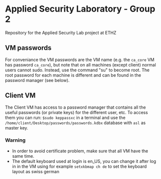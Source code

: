 # Applied Security Laboratory - Group 2
Repository for the Applied Security Lab project at ETHZ

## VM passwords
For conveniance the VM passwords are the VM name (e.g. the `ca_core` VM has password `ca_core`), but note that on all machines (except client) normal users cannot sudo. Instead, use the command "su" to become root. The root password for each machine is different and can be found in the password manager (see below).

## Client VM
The Client VM has access to a password manager that contains all the useful passwords (or private keys) for the different user, etc. To access them you can run:
`$sudo keppassxc` in a terminal and use the `/home/client/Desktop/passwords/passwords.kdbx` database with `asl` as master key.

### Warning
- In order to avoid certificate problem, make sure that all VM have the same time.
- The default keyboard used at login is en_US, you can change it after log in in the VM using for example `setxkbmap ch de` to set the keyboard layout as swiss german
